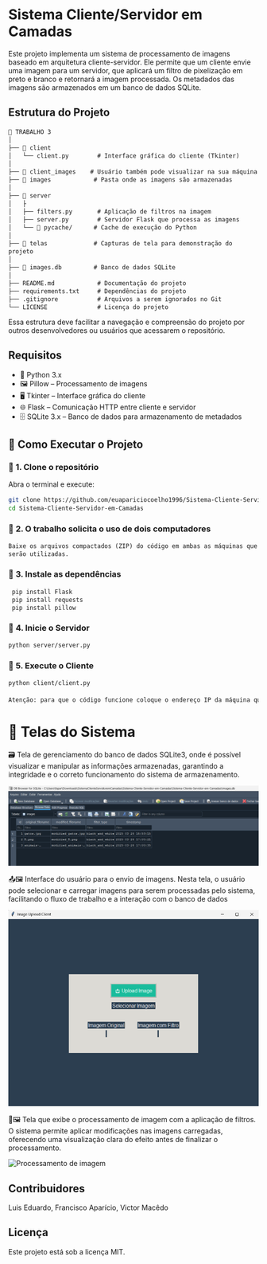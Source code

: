 # Sistema Cliente/Servidor em Camadas
 Este projeto implementa um sistema de processamento de imagens baseado em arquitetura cliente-servidor. Ele permite que um cliente envie uma imagem para um servidor, que aplicará um filtro de pixelização em preto  e branco e retornará a imagem processada. Os metadados das imagens são armazenados em um banco de dados SQLite.
 ## Estrutura do Projeto

```
📁 TRABALHO 3  
│  
├── 📁 client  
│   └── client.py        # Interface gráfica do cliente (Tkinter)  
│
├── 📁 client_images    # Usuário também pode visualizar na sua máquina
├── 📁 images            # Pasta onde as imagens são armazenadas  
│  
├── 📁 server  
│   ├  
│   ├── filters.py       # Aplicação de filtros na imagem  
│   ├── server.py        # Servidor Flask que processa as imagens  
│   └── 📁 pycache/      # Cache de execução do Python  
│  
├── 📁 telas             # Capturas de tela para demonstração do projeto  
│  
├── 📁 images.db         # Banco de dados SQLite  
│  
├── README.md            # Documentação do projeto  
├── requirements.txt     # Dependências do projeto  
├── .gitignore           # Arquivos a serem ignorados no Git  
└── LICENSE              # Licença do projeto  
```

Essa estrutura deve facilitar a navegação e compreensão do projeto por outros desenvolvedores ou usuários que acessarem o repositório.


## Requisitos

- 🐍 Python 3.x
- 🖼️ Pillow – Processamento de imagens
- 🖥️ Tkinter – Interface gráfica do cliente
- 🌐 Flask – Comunicação HTTP entre cliente e servidor
- 🗄️ SQLite 3.x – Banco de dados para armazenamento de metadados
  
## 🚀 **Como Executar o Projeto**  

### 🔹 **1. Clone o repositório**  
Abra o terminal e execute:  
```bash
git clone https://github.com/euapariciocoelho1996/Sistema-Cliente-Servidor-em-Camadas.git
cd Sistema-Cliente-Servidor-em-Camadas
```
### 🔹 **2. O trabalho solicita o uso de dois computadores**  
```
Baixe os arquivos compactados (ZIP) do código em ambas as máquinas que serão utilizadas.
```

### 🔹 **3. Instale as dependências**  
```No Terminal execute:
 pip install Flask
 pip install requests
 pip install pillow
```

### 🔹 **4. Inicie o Servidor**  
```bash
python server/server.py
```

### 🔹 **5. Execute o Cliente**  
```bash
python client/client.py

Atenção: para que o código funcione coloque o endereço IP da máquina que está sendo o servidor. O mesmo deve ser feito no arquivo do cliente.
```

# 📸 Telas do Sistema

🗃️ Tela de gerenciamento do banco de dados SQLite3, onde é possível visualizar e manipular as informações armazenadas, garantindo a integridade e o correto funcionamento do sistema de armazenamento.

![Banco de Dados](https://github.com/euapariciocoelho1996/Terceiro-Trabalho-Sistemas-Distribuidos/blob/main/telas/bd.png?raw=true)

📤🖼️ Interface do usuário para o envio de imagens. Nesta tela, o usuário pode selecionar e carregar imagens para serem processadas pelo sistema, facilitando o fluxo de trabalho e a interação com o banco de dados

![Tela de Seleção de Imagem](https://github.com/euapariciocoelho1996/Terceiro-Trabalho-Sistemas-Distribuidos/blob/main/telas/selecionarImg.png?raw=true)

🔧🖼️ Tela que exibe o processamento de imagem com a aplicação de filtros. O sistema permite aplicar modificações nas imagens carregadas, oferecendo uma visualização clara do efeito antes de finalizar o processamento.

![Processamento de imagem](https://github.com/euapariciocoelho1996/Sistema-Cliente-Servidor-em-Camadas/blob/main/telas/Captura%20de%20tela%202025-03-25%20213846.png?raw=true)


## Contribuidores

Luis Eduardo,
Francisco Aparício,
Victor Macêdo


## Licença

Este projeto está sob a licença MIT.
